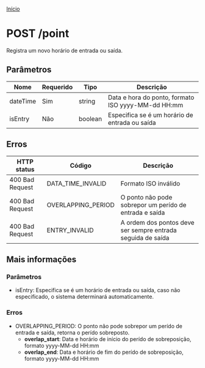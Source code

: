 [Início](../README)

# POST /point

Registra um novo horário de entrada ou saída.

## Parâmetros

| Nome            | Requerido | Tipo    | Descrição                                                   |
| --------------- | --------- | ------- | ----------------------------------------------------------- |
| dateTime        | Sim       | string  | Data e hora do ponto, formato ISO yyyy-MM-dd HH:mm       |
| isEntry           | Não       | boolean | Especifica se é um horário de entrada ou saída              |

## Erros

| HTTP status     | Código             | Descrição                                                    |
| --------------- | ------------------ | ------------------------------------------------------------ |
| 400 Bad Request | DATA_TIME_INVALID  | Formato ISO inválido                                         |
| 400 Bad Request | OVERLAPPING_PERIOD | O ponto não pode sobrepor um perído de entrada e saída    |
| 400 Bad Request | ENTRY_INVALID      | A ordem dos pontos deve ser sempre entrada seguida de saída  |

## Mais informações

### Parâmetros

- isEntry: Especifica se é um horário de entrada ou saída, caso não especificado, o sistema determinará automaticamente.

### Erros

- OVERLAPPING_PERIOD: O ponto não pode sobrepor um perído de entrada e saída, retorna o perído sobreposto.
    - **overlap_start**: Data e horário de início do perído de sobreposição, formato yyyy-MM-dd HH:mm
    - **overlap_end**: Data e horário de fim do perído de sobreposição, formato yyyy-MM-dd HH:mm

